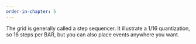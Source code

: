 ```yaml
---
order-in-chapter: 5
---
```


The grid is generally called a step sequencer. It illustrate a 1/16 quantization, so 16 steps per BAR, but you can also place events anywhere you want.
